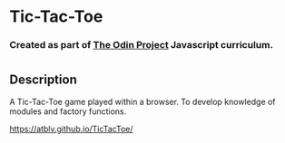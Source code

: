 # Tic-Tac-Toe

### Created as part of [The Odin Project](https://www.theodinproject.com) Javascript curriculum.

#

## Description

A Tic-Tac-Toe game played within a browser. To develop knowledge of modules and factory functions.

https://atblv.github.io/TicTacToe/

